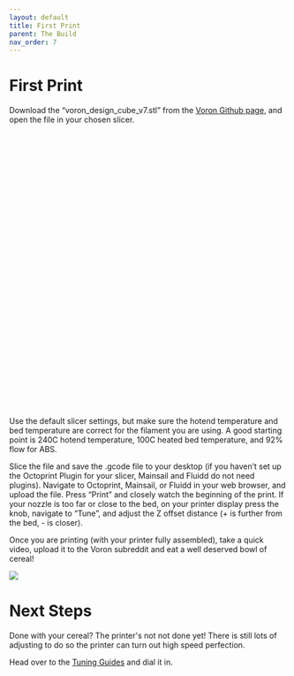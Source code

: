 ```yaml
---
layout: default
title: First Print
parent: The Build
nav_order: 7
---
```

<script src="scripts/three.min.js"></script>
<script src="scripts/STLLoader.js"></script>
<script src="scripts/OrbitControls.js"></script>

# First Print

Download the “voron\_design\_cube\_v7.stl” from the [Voron Github page](https://github.com/VoronDesign/Voron-2/tree/Voron2.4/STLs/Test_Prints), and open the file in your chosen slicer. 

<div id="model" style="width: 500px; height: 500px"> </div>

<script>
function STLViewer(model, elementID) {
    var elem = document.getElementById(elementID)
    var camera = new THREE.PerspectiveCamera(70, 
    elem.clientWidth/elem.clientHeight, 1, 1000);
    var renderer = new THREE.WebGLRenderer({ antialias: true, alpha: true });
    renderer.setSize(elem.clientWidth, elem.clientHeight);
    elem.appendChild(renderer.domElement);
    window.addEventListener('resize', function () {
    renderer.setSize(elem.clientWidth, elem.clientHeight);
    camera.aspect = elem.clientWidth/elem.clientHeight;
    camera.updateProjectionMatrix();
    }, false);
    var controls = new THREE.OrbitControls(camera, renderer.domElement);
    controls.enableDamping = true;
    controls.rotateSpeed = 0.05;
    controls.dampingFactor = 0.1;
    controls.enableZoom = true;
    controls.autoRotate = true;
    controls.autoRotateSpeed = .75;
    var scene = new THREE.Scene();
    scene.add(new THREE.HemisphereLight(0xffffff, 1.5));
    (new THREE.STLLoader()).load(model, function (geometry) {
    var material = new THREE.MeshPhongMaterial({ 
        color: 0xff5533, 
        specular: 100, 
        shininess: 100 });
    var mesh = new THREE.Mesh(geometry, material);
        scene.add(mesh);
    var middle = new THREE.Vector3();
    geometry.computeBoundingBox();
    geometry.boundingBox.getCenter(middle);
    mesh.geometry.applyMatrix(new THREE.Matrix4().makeTranslation( 
                                -middle.x, -middle.y, -middle.z ) );
    var largestDimension = Math.max(geometry.boundingBox.max.x,
                            geometry.boundingBox.max.y, 
                            geometry.boundingBox.max.z)
    amera.position.z = largestDimension * 1.5;
    var animate = function () {
    requestAnimationFrame(animate);
    controls.update();
    renderer.render(scene, camera);
    };                          
        animate();
    });
    
 </script>

 <script type="text/javascript">
    window.onload = function() {
    STLViewer("https://raw.githubusercontent.com/VoronDesign/Voron-2/Voron2.4/STLs/Test_Prints/Voron_Design_Cube_v7.stl", "model")
    }
</script>

Use the default slicer settings, but make sure the hotend temperature and bed temperature are correct for the filament you are using. A good starting point is 240C hotend temperature, 100C heated bed temperature, and 92% flow for ABS.

Slice the file and save the .gcode file to your desktop (if you haven’t set up the Octoprint Plugin for your slicer, Mainsail and Fluidd do not need plugins). Navigate to Octoprint, Mainsail, or Fluidd in your web browser, and upload the file. Press “Print” and closely watch the beginning of the print. If your nozzle is too far or close to the bed, on your printer display press the knob, navigate to “Tune”, and adjust the Z offset distance (+ is further from the bed, - is closer).

Once you are printing (with your printer fully assembled), take a quick video, upload it to the Voron subreddit and eat a well deserved bowl of cereal!

![](./images/voron_cereal.png)

# Next Steps

Done with your cereal?  The printer's not not done yet!  There is still lots of adjusting to do so the printer can turn out high speed perfection.

Head over to the [Tuning Guides](../../tuning/index.md) and dial it in.

